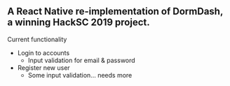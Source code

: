 A React Native re-implementation of DormDash, a winning HackSC 2019 project. 
---------------------------------------
Current functionality
- Login to accounts
  - Input validation for email & password
- Register new user
  - Some input validation... needs more
